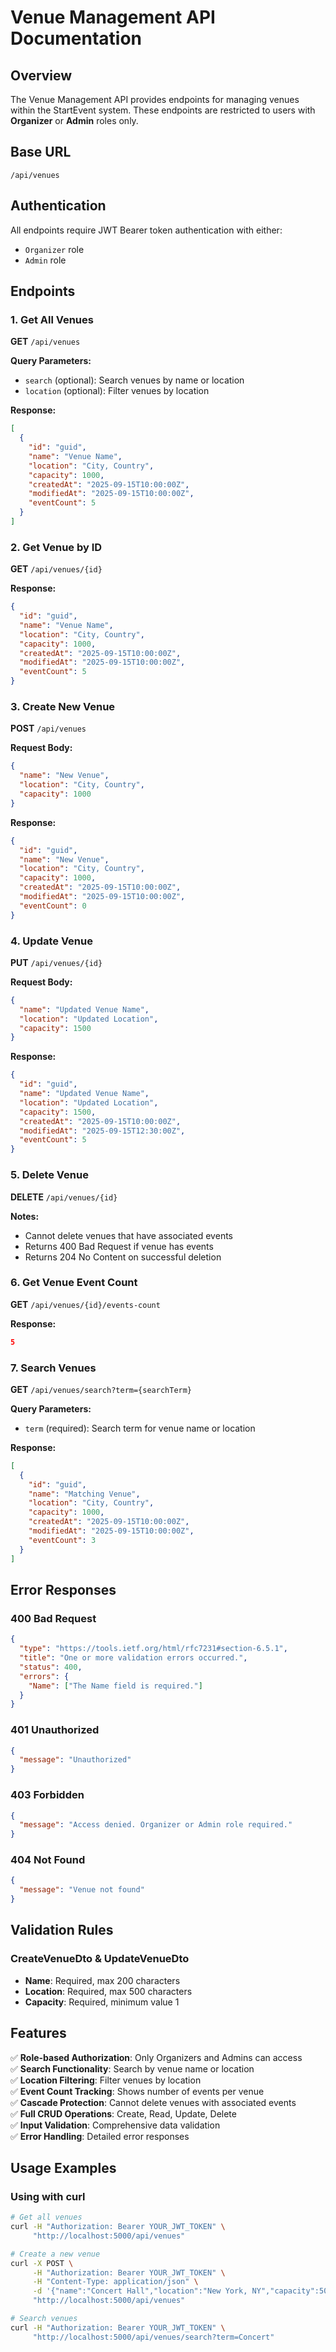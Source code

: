 # Venue Management API Documentation

## Overview
The Venue Management API provides endpoints for managing venues within the StartEvent system. These endpoints are restricted to users with **Organizer** or **Admin** roles only.

## Base URL
```
/api/venues
```

## Authentication
All endpoints require JWT Bearer token authentication with either:
- `Organizer` role
- `Admin` role

## Endpoints

### 1. Get All Venues
**GET** `/api/venues`

**Query Parameters:**
- `search` (optional): Search venues by name or location
- `location` (optional): Filter venues by location

**Response:**
```json
[
  {
    "id": "guid",
    "name": "Venue Name",
    "location": "City, Country",
    "capacity": 1000,
    "createdAt": "2025-09-15T10:00:00Z",
    "modifiedAt": "2025-09-15T10:00:00Z",
    "eventCount": 5
  }
]
```

### 2. Get Venue by ID
**GET** `/api/venues/{id}`

**Response:**
```json
{
  "id": "guid",
  "name": "Venue Name",
  "location": "City, Country",
  "capacity": 1000,
  "createdAt": "2025-09-15T10:00:00Z",
  "modifiedAt": "2025-09-15T10:00:00Z",
  "eventCount": 5
}
```

### 3. Create New Venue
**POST** `/api/venues`

**Request Body:**
```json
{
  "name": "New Venue",
  "location": "City, Country",
  "capacity": 1000
}
```

**Response:**
```json
{
  "id": "guid",
  "name": "New Venue",
  "location": "City, Country",
  "capacity": 1000,
  "createdAt": "2025-09-15T10:00:00Z",
  "modifiedAt": "2025-09-15T10:00:00Z",
  "eventCount": 0
}
```

### 4. Update Venue
**PUT** `/api/venues/{id}`

**Request Body:**
```json
{
  "name": "Updated Venue Name",
  "location": "Updated Location",
  "capacity": 1500
}
```

**Response:**
```json
{
  "id": "guid",
  "name": "Updated Venue Name",
  "location": "Updated Location",
  "capacity": 1500,
  "createdAt": "2025-09-15T10:00:00Z",
  "modifiedAt": "2025-09-15T12:30:00Z",
  "eventCount": 5
}
```

### 5. Delete Venue
**DELETE** `/api/venues/{id}`

**Notes:**
- Cannot delete venues that have associated events
- Returns 400 Bad Request if venue has events
- Returns 204 No Content on successful deletion

### 6. Get Venue Event Count
**GET** `/api/venues/{id}/events-count`

**Response:**
```json
5
```

### 7. Search Venues
**GET** `/api/venues/search?term={searchTerm}`

**Query Parameters:**
- `term` (required): Search term for venue name or location

**Response:**
```json
[
  {
    "id": "guid",
    "name": "Matching Venue",
    "location": "City, Country",
    "capacity": 1000,
    "createdAt": "2025-09-15T10:00:00Z",
    "modifiedAt": "2025-09-15T10:00:00Z",
    "eventCount": 3
  }
]
```

## Error Responses

### 400 Bad Request
```json
{
  "type": "https://tools.ietf.org/html/rfc7231#section-6.5.1",
  "title": "One or more validation errors occurred.",
  "status": 400,
  "errors": {
    "Name": ["The Name field is required."]
  }
}
```

### 401 Unauthorized
```json
{
  "message": "Unauthorized"
}
```

### 403 Forbidden
```json
{
  "message": "Access denied. Organizer or Admin role required."
}
```

### 404 Not Found
```json
{
  "message": "Venue not found"
}
```

## Validation Rules

### CreateVenueDto & UpdateVenueDto
- **Name**: Required, max 200 characters
- **Location**: Required, max 500 characters  
- **Capacity**: Required, minimum value 1

## Features

✅ **Role-based Authorization**: Only Organizers and Admins can access  
✅ **Search Functionality**: Search by venue name or location  
✅ **Location Filtering**: Filter venues by location  
✅ **Event Count Tracking**: Shows number of events per venue  
✅ **Cascade Protection**: Cannot delete venues with associated events  
✅ **Full CRUD Operations**: Create, Read, Update, Delete  
✅ **Input Validation**: Comprehensive data validation  
✅ **Error Handling**: Detailed error responses  

## Usage Examples

### Using with curl

```bash
# Get all venues
curl -H "Authorization: Bearer YOUR_JWT_TOKEN" \
     "http://localhost:5000/api/venues"

# Create a new venue
curl -X POST \
     -H "Authorization: Bearer YOUR_JWT_TOKEN" \
     -H "Content-Type: application/json" \
     -d '{"name":"Concert Hall","location":"New York, NY","capacity":500}' \
     "http://localhost:5000/api/venues"

# Search venues
curl -H "Authorization: Bearer YOUR_JWT_TOKEN" \
     "http://localhost:5000/api/venues/search?term=Concert"
```